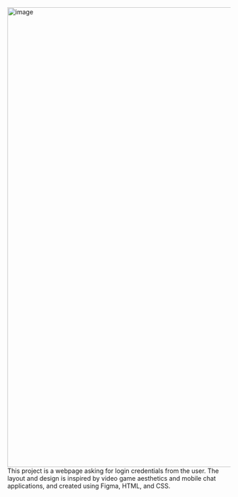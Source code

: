 <img width="1911" height="1039" alt="image" src="https://github.com/user-attachments/assets/6c8f34f5-b28c-49e1-868c-228ffdeb50c1" />
This project is a webpage asking for login credentials from the user. 
The layout and design is inspired by video game aesthetics and mobile chat applications, and created using Figma, HTML, and CSS.
